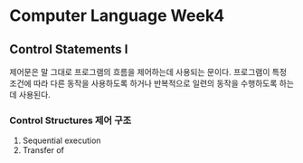 # Computer Language Week4

## Control Statements I

제어문은 말 그대로 프로그램의 흐름을 제어하는데 사용되는 문이다.
프로그램이 특정 조건에 따라 다른 동작을 사용하도록 하거나 반복적으로 일련의 동작을 수행하도록 하는데 사용된다.

### Control Structures 제어 구조

1. Sequential execution
2. Transfer of